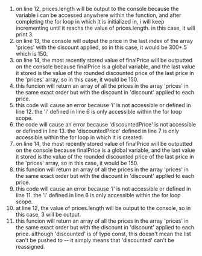 1. on line 12, prices.length will be output to the console because the variable i can be accessed anywhere within the function, and after completing the for loop in which it is initialized in, i will keep incrementing until it reachs the value of prices.length. in this case, it will print 3.
2. on line 13, the console will output the price in the last index of the array 'prices' with the discount applied, so in this case, it would be 300*.5 which is 150.
3. on line 14, the most recently stored value of finalPrice will be outputted on the console because finalPrice is a global variable, and the last value it stored is the value of the rounded discounted price of the last price in the 'prices' array, so in this case, it would be 150.
4. this funcion will return an array of all the prices in the array 'prices' in the same exact order but with the discount in 'discount' applied to each price.
5. this code will cause an error because 'i' is not accessible or defined in line 12. the 'i' defined in line 6 is only accessible within the for loop scope.
6. the code will cause an error because 'discountedPrice' is not accessible or defined in line 13. the 'discountedPrice' defined in line 7 is only accessible within the for loop in which it is created.
7. on line 14, the most recently stored value of finalPrice will be outputted on the console because finalPrice is a global variable, and the last value it stored is the value of the rounded discounted price of the last price in the 'prices' array, so in this case, it would be 150.
8. this funcion will return an array of all the prices in the array 'prices' in the same exact order but with the discount in 'discount' applied to each price.
9. this code will cause an error because 'i' is not accessible or defined in line 11. the 'i' defined in line 6 is only accessible within the for loop scope.
10. at line 12, the value of prices.length will be output to the console, so in this case, 3 will be output.
11. this funcion will return an array of all the prices in the array 'prices' in the same exact order but with the discount in 'discount' applied to each price. although 'discounted' is of type const, this doesn't mean the list can't be pushed to -- it simply means that 'discounted' can't be reassigned.